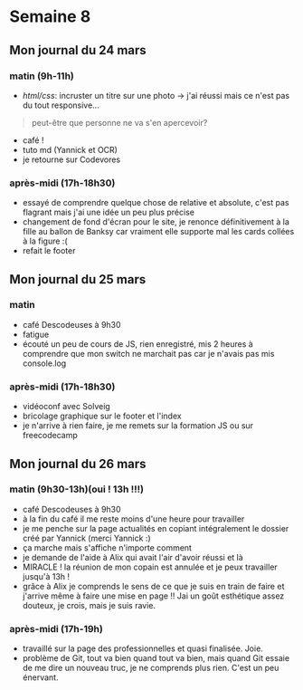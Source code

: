 # Semaine 8

## Mon journal du 24 mars
### matin (9h-11h)
- *html/css*: incruster un titre sur une photo -> j'ai réussi mais ce n'est pas du tout responsive...

> peut-être que personne ne va s'en apercevoir?

- café !
- tuto md (Yannick et OCR)
- je retourne sur Codevores

### après-midi (17h-18h30)

- essayé de comprendre quelque chose de relative et absolute, c'est pas flagrant mais j'ai une idée un peu plus précise
- changement de fond d'écran pour le site, je renonce définitivement à la fille au ballon de Banksy car vraiment elle supporte mal les cards collées à la figure :(
- refait le footer

## Mon journal du 25 mars
### matin
- café Descodeuses à 9h30
- fatigue
- écouté un peu de cours de JS, rien enregistré, mis 2 heures à comprendre que mon switch ne marchait pas car je n'avais pas mis console.log

### après-midi (17h-18h30)
- vidéoconf avec Solveig
- bricolage graphique sur le footer et l'index
- je n'arrive à rien faire, je me remets sur la formation JS ou sur freecodecamp

## Mon journal du 26 mars
### matin (9h30-13h)(oui ! 13h !!!)
- café Descodeuses à 9h30
- à la fin du café il me reste moins d'une heure pour travailler
- je me penche sur la page actualités en copiant intégralement le dossier créé par Yannick (merci Yannick :)
- ça marche mais s'affiche n'importe comment
- je demande de l'aide à Alix qui avait l'air d'avoir réussi et là
- MIRACLE ! la réunion de mon copain est annulée et je peux travailler jusqu'à 13h !
- grâce à Alix je comprends le sens de ce que je suis en train de faire et j'arrive même à faire une mise en page !! Jai un goût esthétique assez douteux, je crois, mais je suis ravie.

### après-midi (17h-19h)
- travaillé sur la page des professionnelles et quasi finalisée. Joie.
- problème de Git, tout va bien quand tout va bien, mais quand Git essaie de me dire un nouveau truc, je ne comprends plus rien. C'est un peu énervant. 

